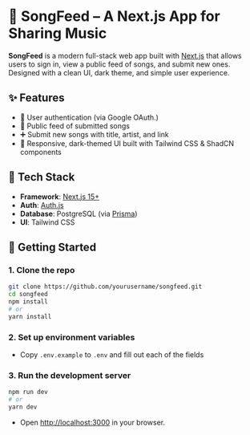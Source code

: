 # 🎵 SongFeed – A Next.js App for Sharing Music

**SongFeed** is a modern full-stack web app built with [Next.js](https://nextjs.org/) that allows users to sign in, view a public feed of songs, and submit new ones. Designed with a clean UI, dark theme, and simple user experience.

## ✨ Features

- 🔐 User authentication (via Google OAuth.)
- 📜 Public feed of submitted songs
- ➕ Submit new songs with title, artist, and link
- 🎨 Responsive, dark-themed UI built with Tailwind CSS & ShadCN components

## 🧱 Tech Stack

- **Framework**: [Next.js 15+](https://nextjs.org/)
- **Auth**: [Auth.js](https://authjs.dev/)
- **Database**: PostgreSQL (via [Prisma](https://www.prisma.io/orm))
- **UI**: Tailwind CSS

## 🚀 Getting Started

### 1. Clone the repo

```bash
git clone https://github.com/yourusername/songfeed.git
cd songfeed
npm install
# or
yarn install
```

### 2. Set up environment variables

- Copy `.env.example` to `.env` and fill out each of the fields

### 3. Run the development server

```bash
npm run dev
# or
yarn dev
```
- Open [http://localhost:3000](http://localhost:3000) in your browser.
